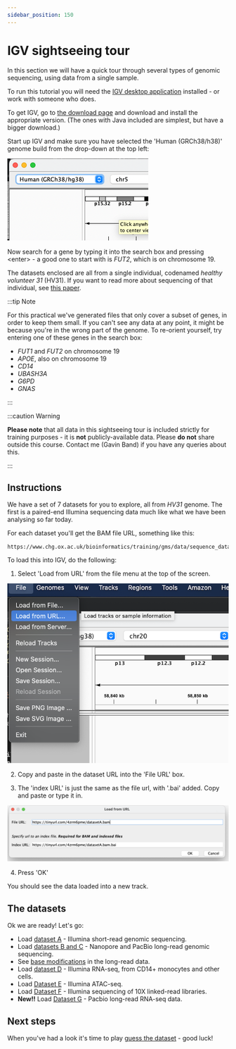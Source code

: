 ```yaml
---
sidebar_position: 150
---
```


# IGV sightseeing tour

In this section we will have a quick tour through several types of genomic sequencing, using data from a single sample.

To run this tutorial you will need the [IGV desktop application](https://igv.org) installed - or work with someone who does.

To get IGV, go to [the download page](https://software.broadinstitute.org/software/igv/download) and download and
install the appropriate version. (The ones with Java included are simplest, but have a bigger download.)

Start up IGV and make sure you have selected the 'Human (GRCh38/h38)' genome build from the drop-down at the top left:

![img](images/IGV_genome_build.png)

Now search for a gene by typing it into the search box and pressing &lt;enter&gt; - a good one to start with is *FUT2*,
which is on chromosome 19.

The datasets enclosed are all from a single individual, codenamed *healthy volunteer 31* (HV31). If you want to read
more about sequencing of that individual, see [this paper](https://doi.org/10.1371/journal.pcbi.1009254).

:::tip Note

For this practical we've generated files that only cover a subset of genes, in order to keep them small. If you can't
see any data at any point, it might be because you're in the wrong part of the genome. To re-orient yourself, try
entering one of these genes in the search box:

* *FUT1* and *FUT2* on chromosome 19
* *APOE*, also on chromosome 19
* *CD14*
* *UBASH3A*
* *G6PD*
* *GNAS*

:::

:::caution Warning

**Please note** that all data in this sightseeing tour is included strictly for training purposes - it is **not** publicly-available data. Please **do not** share outside this course.
Contact me (Gavin Band) if you have any queries about this.

:::

## Instructions

We have a set of 7 datasets for you to explore, all from *HV31* genome. The first is a paired-end Illumina sequencing data much like what we have been analysing so far today.

For each dataset you'll get the BAM file URL, something like this:

```
https://www.chg.ox.ac.uk/bioinformatics/training/gms/data/sequence_data_sightseeing_tour/illumina.bam
```

To load this into IGV, do the following:

1. Select 'Load from URL' from the file menu at the top of the screen.

![img](images/load_from_url.png)

2. Copy and paste in the dataset URL into the 'File URL' box.

3. The 'index URL' is just the same as the file url, with '.bai' added.  Copy and paste or type it in.

![img](images/load_from_url_urls.png)

4. Press 'OK'

You should see the data loaded into a new track.

## The datasets

Ok we are ready!  Let's go:

* Load [dataset A](./dataset_a.md) - Illumina short-read genomic sequencing.
* Load [datasets B and C](./dataset_b.md) - Nanopore and PacBio long-read genomic sequencing.
* See [base modifications](./dataset_c.md) in the long-read data.
* Load [dataset D](./dataset_d.md) - Illumina RNA-seq, from CD14+ monocytes and other cells.
* Load [Dataset E](./dataset_e.md) - Illumina ATAC-seq.
* Load [Dataset F](./dataset_f.md) - Illumina sequencing of 10X linked-read libraries.
* **New!!** Load [Dataset G](./dataset_g.md) - Pacbio long-read RNA-seq data.

## Next steps

When you've had a look it's time to play [guess the dataset](./quiz.md) - good luck!

